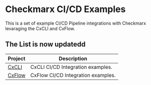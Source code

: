 # Checkmarx CI/CD Examples

This is a set of example CI/CD Pipeline integrations with Checkmarx levaraging the CxCLI and CxFlow.


## The List is now updatedd

Project | Description
--------|------------
[CxCLI](cxcli) | CxCLI CI/CD Integration examples.
[CxFlow](cxflow) | CxFlow CI/CD Integration examples.
